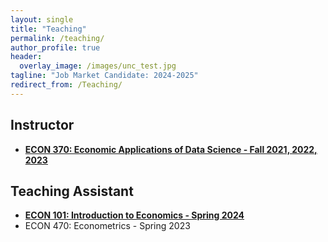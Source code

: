 ```yaml
---
layout: single
title: "Teaching"
permalink: /teaching/
author_profile: true
header:
  overlay_image: /images/unc_test.jpg
tagline: "Job Market Candidate: 2024-2025"
redirect_from: /Teaching/
---
```



Instructor
---
- [**ECON 370: Economic Applications of Data Science - Fall 2021, 2022, 2023**](https://alexmarsh.io/teaching/ECON370_Fall2023)

Teaching Assistant
---
- [**ECON 101: Introduction to Economics - Spring 2024**](https://alexmarsh.io/teaching/ECON101_Spring2024)
- ECON 470: Econometrics - Spring 2023
